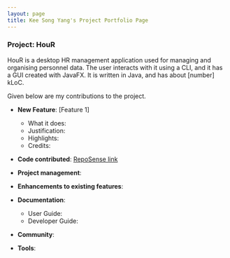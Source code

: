 ```yaml
---
layout: page
title: Kee Song Yang's Project Portfolio Page
---
```


### Project: HouR

HouR is a desktop HR management application used for managing and organising personnel data.
The user interacts with it using a CLI, and it has a GUI created with JavaFX.
It is written in Java, and has about [number] kLoC.

Given below are my contributions to the project.

* **New Feature**: [Feature 1]
    * What it does:
    * Justification:
    * Highlights:
    * Credits:

* **Code contributed**: [RepoSense link](https://nus-cs2103-ay2324s1.github.io/tp-dashboard/?search=inezkok&breakdown=true)

* **Project management**:

* **Enhancements to existing features**:

* **Documentation**:
    * User Guide:
    * Developer Guide:

* **Community**:

* **Tools**:
